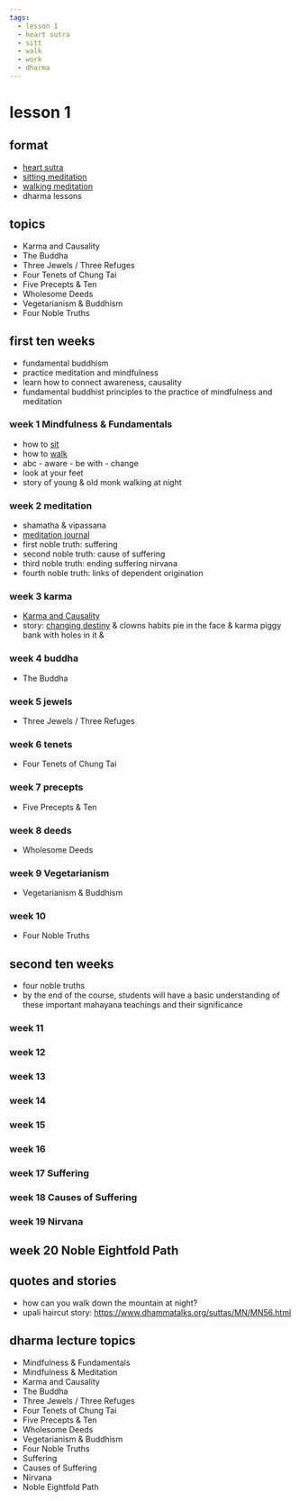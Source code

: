 ```yaml
---
tags:
  - lesson 1 
  - heart sutra
  - sitt
  - walk
  - work 
  - dharma
---
```

# lesson 1

## format

- [heart sutra](heart_sutra.md)
- [sitting meditation](sitting.md)
- [walking meditation](walking.md)
- dharma lessons

## topics

- Karma and Causality
- The Buddha
- Three Jewels / Three Refuges
- Four Tenets of Chung Tai
- Five Precepts & Ten
- Wholesome Deeds
- Vegetarianism & Buddhism
- Four Noble Truths

## first ten weeks

- fundamental buddhism
- practice meditation and mindfulness
- learn how to connect awareness, causality
- fundamental buddhist principles to the practice of mindfulness and meditation

### week 1 Mindfulness & Fundamentals

- how to [sit](sitting.md)
- how to [walk](walking.md)
- abc - aware - be with - change
- look at your feet
- story of young & old monk walking at night

### week 2 meditation

- shamatha & vipassana
- [meditation journal](record.md)
- first noble truth: suffering
- second noble truth: cause of suffering
- third noble truth: ending suffering nirvana
- fourth noble truth: links of dependent origination

### week 3 karma

- [Karma and Causality](karma.md)
- story: [changing destiny](karma.md) & clowns habits pie in the face & karma piggy bank with holes in it &

### week 4 buddha

- The Buddha

### week 5 jewels

- Three Jewels / Three Refuges

### week 6 tenets

- Four Tenets of Chung Tai

### week 7 precepts

- Five Precepts & Ten

### week 8 deeds

- Wholesome Deeds

### week 9 Vegetarianism

- Vegetarianism & Buddhism

### week 10

- Four Noble Truths

## second ten weeks

- four noble truths
- by the end of the course, students will have a basic understanding of these important mahayana teachings and their significance

### week 11

### week 12

### week 13

### week 14

### week 15

### week 16

### week 17 Suffering

### week 18 Causes of Suffering

### week 19 Nirvana

## week 20 Noble Eightfold Path

## quotes and stories

- how can you walk down the mountain at night?
- upali haircut story: <https://www.dhammatalks.org/suttas/MN/MN56.html>

## dharma lecture topics

- Mindfulness & Fundamentals
- Mindfulness & Meditation
- Karma and Causality
- The Buddha
- Three Jewels / Three Refuges
- Four Tenets of Chung Tai
- Five Precepts & Ten
- Wholesome Deeds
- Vegetarianism & Buddhism
- Four Noble Truths
- Suffering
- Causes of Suffering
- Nirvana
- Noble Eightfold Path
